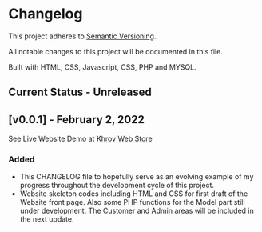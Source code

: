 # Changelog

This project adheres to [Semantic Versioning](https://semver.org/spec/v2.0.0.html).

All notable changes to this project will be documented in this file.

Built with HTML, CSS, Javascript, CSS, PHP and MYSQL.

## Current Status - Unreleased


## [v0.0.1] - February 2, 2022
See Live Website Demo at [Khrov Web Store](http://webstore.khrov.com/index.php)

### Added

- This CHANGELOG file to hopefully serve as an evolving example of my 
  progress throughout the development cycle of this project.
- Website skeleton codes including HTML and CSS for first draft of the 
  Website front page. Also some PHP functions for the Model part still
  under development. The Customer and Admin areas will be included in the 
  next update.
